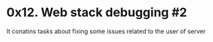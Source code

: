 # 0x12. Web stack debugging #2

It conatins tasks about fixing some issues related to the user of server